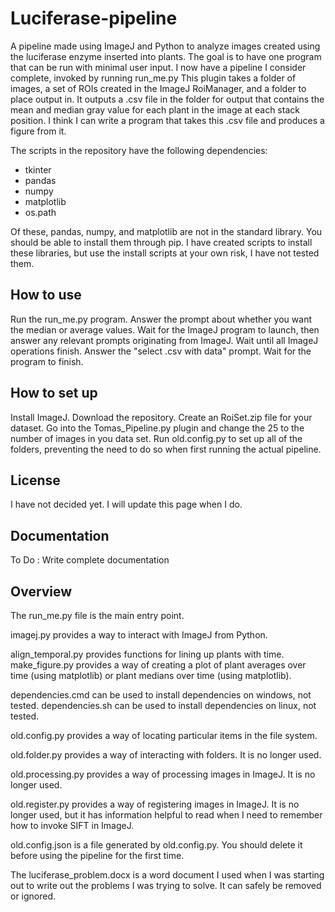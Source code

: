 # Luciferase-pipeline

A pipeline made using ImageJ and Python to analyze images created using the luciferase enzyme inserted into plants.
The goal is to have one program that can be run with minimal user input.
I now have a pipeline I consider complete, invoked by running run_me.py
This plugin takes a folder of images, a set of ROIs created in the ImageJ RoiManager, and a folder to place output in.
It outputs a .csv file in the folder for output that contains the mean and median gray value for each plant in the image
at each stack position.
I think I can write a program that takes this .csv file and produces a figure from it.

The scripts in the repository have the following dependencies:
* tkinter
* pandas
* numpy
* matplotlib
* os.path

Of these, pandas, numpy, and matplotlib are not in the standard library. You should be able to install them through pip.
I have created scripts to install these libraries, but use the install scripts at your own risk, I have not tested them.

## How to use
Run the run_me.py program.
Answer the prompt about whether you want the median or average values.
Wait for the ImageJ program to launch, then answer any relevant prompts originating from ImageJ.
Wait until all ImageJ operations finish.
Answer the "select .csv with data" prompt.
Wait for the program to finish.

## How to set up
Install ImageJ.
Download the repository.
Create an RoiSet.zip file for your dataset.
Go into the Tomas_Pipeline.py plugin and change the 25 to the number of images in you data set.
Run old.config.py to set up all of the folders, preventing the need to do so when first running the actual pipeline.

## License
I have not decided yet. I will update this page when I do.

## Documentation
To Do : Write complete documentation

## Overview
The run_me.py file is the main entry point.

imagej.py provides a way to interact with ImageJ from Python.

align_temporal.py provides functions for lining up plants with time.
make_figure.py provides a way of creating a plot of plant averages over time (using matplotlib) or plant medians over time (using matplotlib).

dependencies.cmd can be used to install dependencies on windows, not tested.
dependencies.sh can be used to install dependencies on linux, not tested.

old.config.py provides a way of locating particular items in the file system.

old.folder.py provides a way of interacting with folders. It is no longer used.

old.processing.py provides a way of processing images in ImageJ. It is no longer used.

old.register.py provides a way of registering images in ImageJ. It is no longer used, but it has information helpful to read when I need to remember how to invoke SIFT in ImageJ.

old.config.json is a file generated by old.config.py. You should delete it before using the pipeline for the first time.

The luciferase_problem.docx is a word document I used when I was starting out to write out the problems I was trying to solve. It can safely be removed or ignored.
